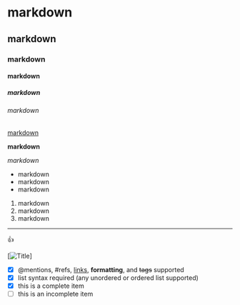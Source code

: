 # markdown
## markdown
### markdown
#### markdown
##### markdown
###### markdown
[markdown](www.google.com)

**markdown**

*markdown*

* markdown 
* markdown
* markdown

1. markdown
2. markdown
3. markdown

***


:+1: 

[![Title](https://www.transformationswerk.de/transsetter/wp-content/uploads/2014/10/markdown-logo.png)]

- [x] @mentions, #refs, [links](), **formatting**, and <del>tags</del> supported
- [x] list syntax required (any unordered or ordered list supported)
- [x] this is a complete item
- [ ] this is an incomplete item
